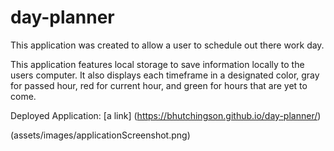 # day-planner

This application was created to allow a user to schedule out there work day.

This application features local storage to save information locally to the users computer. It also displays each timeframe in a designated color, gray for passed hour, red for current hour, and green for hours that are yet to come.

Deployed Application:
[a link] (https://bhutchingson.github.io/day-planner/)

(assets/images/applicationScreenshot.png)


